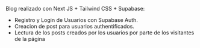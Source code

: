 Blog realizado con Next JS + Tailwind CSS + Supabase:

  - Registro y Login de Usuarios con Supabase Auth.
  - Creacion de post para usuarios authentificados.
  - Lectura de los posts creados por los usuarios por parte de los visitantes de la página
  
